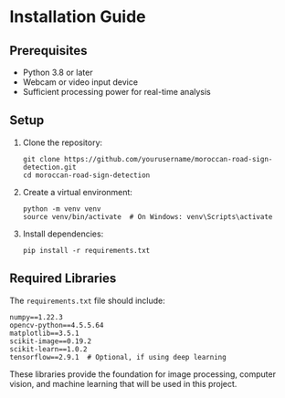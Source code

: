 # Installation Guide

## Prerequisites

- Python 3.8 or later
- Webcam or video input device
- Sufficient processing power for real-time analysis

## Setup

1. Clone the repository:
   ```
   git clone https://github.com/yourusername/moroccan-road-sign-detection.git
   cd moroccan-road-sign-detection
   ```

2. Create a virtual environment:
   ```
   python -m venv venv
   source venv/bin/activate  # On Windows: venv\Scripts\activate
   ```

3. Install dependencies:
   ```
   pip install -r requirements.txt
   ```

## Required Libraries

The `requirements.txt` file should include:

```
numpy==1.22.3
opencv-python==4.5.5.64
matplotlib==3.5.1
scikit-image==0.19.2
scikit-learn==1.0.2
tensorflow==2.9.1  # Optional, if using deep learning
```

These libraries provide the foundation for image processing, computer vision, and machine learning that will be used in this project.
